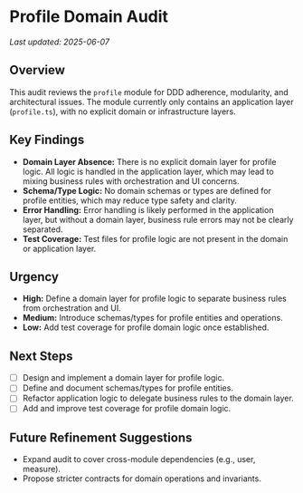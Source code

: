 # Profile Domain Audit

_Last updated: 2025-06-07_

## Overview
This audit reviews the `profile` module for DDD adherence, modularity, and architectural issues. The module currently only contains an application layer (`profile.ts`), with no explicit domain or infrastructure layers.

## Key Findings
- **Domain Layer Absence:** There is no explicit domain layer for profile logic. All logic is handled in the application layer, which may lead to mixing business rules with orchestration and UI concerns.
- **Schema/Type Logic:** No domain schemas or types are defined for profile entities, which may reduce type safety and clarity.
- **Error Handling:** Error handling is likely performed in the application layer, but without a domain layer, business rule errors may not be clearly separated.
- **Test Coverage:** Test files for profile logic are not present in the domain or application layer.

## Urgency
- **High:** Define a domain layer for profile logic to separate business rules from orchestration and UI.
- **Medium:** Introduce schemas/types for profile entities and operations.
- **Low:** Add test coverage for profile domain logic once established.

## Next Steps
- [ ] Design and implement a domain layer for profile logic.
- [ ] Define and document schemas/types for profile entities.
- [ ] Refactor application logic to delegate business rules to the domain layer.
- [ ] Add and improve test coverage for profile domain logic.

## Future Refinement Suggestions
- Expand audit to cover cross-module dependencies (e.g., user, measure).
- Propose stricter contracts for domain operations and invariants.
